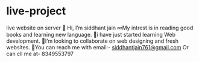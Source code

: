 # live-project
live website on server
👋 Hi, I’m siddhant jain
 💤My intrest is  in reading good books and learning new language.
📌i have just started  learning Web development.
 🍁I’m looking to collaborate on web designing and fresh websites.
📍You can reach me with email:- siddhantjain761@gmail.com Or can cll me at- 8349553797
